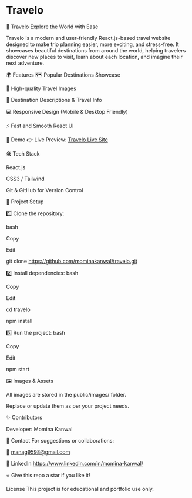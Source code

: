 # Travelo
🧳 Travelo   Explore the World with Ease


Travelo is a modern and user-friendly React.js-based travel website designed to make trip planning easier, more exciting, and stress-free. It showcases beautiful destinations from around the world, helping travelers discover new places to visit, learn about each location, and imagine their next adventure.

🌍 Features
🗺️ Popular Destinations Showcase

📸 High-quality Travel Images

📝 Destination Descriptions & Travel Info

💻 Responsive Design (Mobile & Desktop Friendly)

⚡ Fast and Smooth React UI

🚀 Demo
👉 Live Preview: [Travelo Live Site](https://travelo-a-travel-website-2deo.vercel.app/)

🛠️ Tech Stack

React.js

CSS3 / Tailwind 


Git & GitHub for Version Control

📂 Project Setup

1️⃣ Clone the repository:

bash

Copy

Edit

git clone https://github.com/mominakanwal/travelo.git

2️⃣ Install dependencies:
bash

Copy

Edit

cd travelo

npm install

3️⃣ Run the project:
bash

Copy

Edit

npm start

🖼️ Images & Assets

All images are stored in the public/images/ folder.

Replace or update them as per your project needs.

✨ Contributors

Developer: Momina Kanwal

📧 Contact
For suggestions or collaborations:

📩 manag9598@gmail.com

🔗 LinkedIn  https://www.linkedin.com/in/momina-kanwal/

⭐ Give this repo a star if you like it!

License
This project is for educational and portfolio use only.

